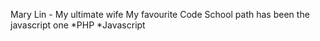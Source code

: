 Mary Lin - My ultimate wife
My favourite Code School path has been the javascript one
*PHP
*Javascript
